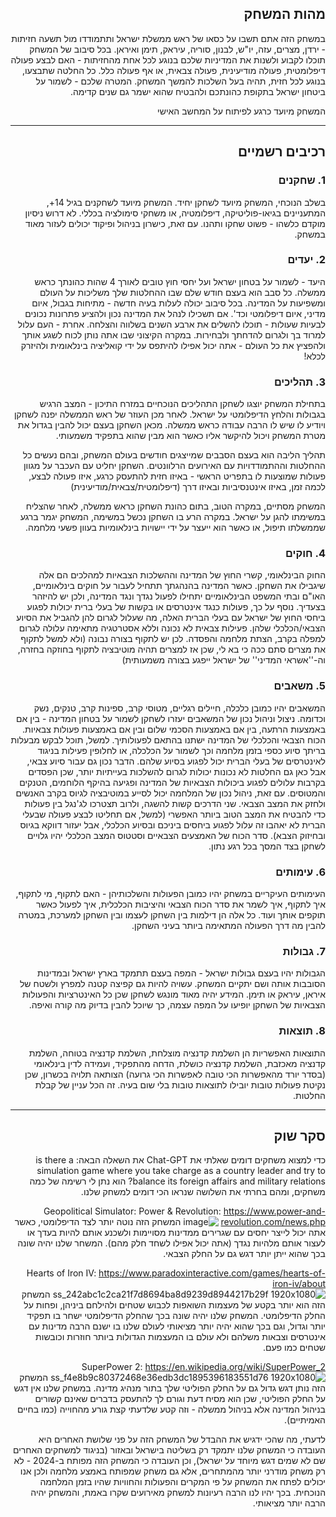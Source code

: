 <div dir='rtl' lang='he'>

## מהות המשחק
במשחק הזה אתם תשבו על כסאו של ראש ממשלת ישראל ותתמודדו מול תשעה חזיתות - ירדן, מצרים, עזה, יו"ש, לבנון, סוריה, עיראק, תימן ואיראן. בכל סיבוב של המשחק תוכלו לקבוע ולשנות את המדיניות שלכם בנוגע לכל אחת מהחזיתות - האם לבצע פעולה דיפלומטית, פעולה מודיעינית, פעולה צבאית, או אף פעולה כלל. כל החלטה שתבצעו, בנוגע לכל חזית, תהיה בעל השלכות להמשך המשחק. המטרה שלכם - לשמור על ביטחון ישראל בתקופת כהונתכם ולהבטיח שהוא ישמר גם שנים קדימה.

המשחק מיועד כרגע לפיתוח על המחשב האישי

---


## רכיבים רשמיים

### 1. שחקנים

בשלב הנוכחי, המשחק מיועד לשחקן יחיד.
המשחק מיועד לשחקנים בגיל 14+, המתעניינים בגיאו-פוליטיקה, דיפלומטיה, או משחקי סימולציה בכללי. 
לא דרוש ניסיון מוקדם כלשהו - פשוט שחקו ותהנו. עם זאת, כישרון בניהול ופיקוד יכולים לעזור מאוד במשחק.

### 2. יעדים

היעד - לשמור על בטחון ישראל ועל יחסי חוץ טובים לאורך 4 שהות כהונתך כראש ממשלה.
כל סבב הוא בעצם חודש שלם שבו ההחלטות שלך משליכות על העולם ומשפיעות על המדינה. בכל סיבוב יכולה לעלות בעיה חדשה - מתיחות בגבול, איום מדיני, איום דיפלומטי וכד'.
אם תשכילו לנהל את המדינה נכון ולהציע פתרונות נכונים לבעיות שעולות - תוכלו להשלים את ארבע השנים בשלווה והצלחה. אחרת - העם עלול למרוד בך ולגרום להדחתך ולבחירות.
במקרה הקיצוני שבו אתה נותן לכוח לשגע אותך ולהפציץ את כל העולם - אתה יכול אפילו להיתפס על ידי קואליציה בינלאומית ולהיזרק לכלא!


### 3. תהליכים

בתחילת המשחק יוצגו לשחקן התהליכים הנוכחיים במזרח התיכון - המצב הרגיש בגבולות והלחץ הדיפלומטי על ישראל. לאחר מכן העוזר של ראש הממשלה יפנה לשחקן ויודיע לו שיש לו הרבה עבודה כראש ממשלה. מכאן השחקן בעצם יכול להבין בגדול את מטרת המשחק ויכול להיקשר אליו כאשר הוא מבין שהוא בתפקיד משמעותי.

תהליך הליבה הוא בעצם הסבבים שמייצגים חודשים בעולם המשחק, ובהם נעשים כל ההחלטות וההתמודדויות עם האירועים הרלוונטים. השחקן יחליט עם העכבר על מגוון פעולות שמוצעות לו בתפריט הראשי - באיזו חזית להתעסק כרגע, איזו פעולה לבצע, לכמה זמן, באיזו אינטנסיביות ובאיזו דרך (דיפלומטית/צבאית/מודיעינית)

המשחק מסתיים, במקרה הטוב, בתום כהונת השחקן כראש ממשלה, לאחר שהצליח במשימתו להגן על ישראל.
במקרה הרע בו השחקן נכשל במשימה, המשחק יגמר ברגע שממשלתו תיפול, או כאשר הוא ייעצר על ידי יישויות בינלאומיות בעוון פשעי מלחמה.

### 4. חוקים

החוק הבינלאומי, קשרי החוץ של המדינה וההשלכות הצבאיות למהלכים הם אלה שיגבילו את השחקן.
כאשר המדינה בהנהגתך תתחיל לעבור על חוקים בינלאומיים, האו"ם ובתי המשפט הבינלאומיים יתחילו לפעול נגדך ונגד המדינה, ולכן יש להיזהר בצעדיך.
נוסף על כך, פעולות כנגד אינטרסים או בקשות של בעלי ברית יכולות לפגוע ביחסי החוץ של ישראל עם בעלי הברית האלה, מה שעלול לגרום להן להגביל את הסיוע הצבאי/הכלכלי שלהן.
פעילות צבאית לא נכונה וללא אסטרטגיה מתאימה עלולה לגרום למפלה בקרב, הצתת מלחמה והפסדה. לכן יש לתקוף בצורה נבונה (ולא למשל לתקוף את מצרים סתם ככה כי בא לי, שכן אז למצרים תהיה מוטיבציה לתקוף בחוזקה בחזרה, וה-''אשראי המדיני'' של ישראל ייפגע בצורה משמעותית)


### 5. משאבים

המשאבים יהיו כמובן כלכלה, חיילים רגליים, מטוסי קרב, ספינות קרב, טנקים, נשק וכדומה.
ניצול וניהול נכון של המשאבים יעזרו לשחקן לשמור על בטחון המדינה - בין אם באמצעות הרתעה, בין אם באמצעות הסכמי שלום ובין אם באמצעות פעולות צבאיות.
הכוח הצבאי והכלכלי של המדינה ישתנו בהתאם לפעולותיך. למשל, תוכל לבקש מבעלות בריתך סיוע כספי בזמן מלחמה וכך לשמור על הכלכלה, או לחלופין פעילות בניגוד לאינטרסים של בעלי הברית יכול לפגוע בסיוע שלהם.
הדבר נכון גם עבור סיוע צבאי, אבל כאן גם החלטות לא נכונות יכולות לגרום להשלכות בעייתיות יותר, שכן הפסדים בקרבות עלולים לפגוע ביכולות הצבאיות של המדינה ופגיעה בהיקף הלוחמים, הטנקים והמטוסים. עם זאת, ניהול נכון של המלחמה יכול לסייע במוטיבציה לגיוס בקרב האנשים ולחזק את המצב הצבאי.
שני הדרכים קשות להשגה, ולרוב תצטרכו לג'נגל בין פעולות כדי להבטיח את המצב הטוב ביותר האפשרי (למשל, אם תחליטו לבצע פעולה שבעלי הברית לא יאהבו זה עלול לפגוע ביחסים ביניכם ובסיוע הכלכלי, אבל יעזור דווקא בגיוס ובחיזוק הצבא).
סדר הכוח של האמצעים הצבאיים וסטטוס המצב הכלכלי יהיו גלויים לשחקן בצד המסך בכל רגע נתון.

### 6. עימותים
העימותים העיקריים במשחק יהיו כמובן הפעולות והשלכותיהן - האם לתקוף, מי לתקוף, איך לתקוף, איך לשמר את סדר הכוח הצבאי והיציבות הכלכלית, איך לפעול כאשר תוקפים אותך ועוד. כל אלה הן דילמות בין השחקן לעצמו ובין השחקן למערכת, במטרה להבין מה דרך הפעולה המתאימה ביותר בעיני השחקן.


### 7. גבולות
הגבולות יהיו בעצם גבולות ישראל - המפה בעצם תתמקד בארץ ישראל ובמדינות הסובבות אותה ושם יתקיים המשחק. עשויה להיות גם קפיצה קטנה למפרץ ולשטח של איראן, עיראק או תימן.
המידע יהיה מאוד מונגש לשחקן שכן כל האינטרציות והפעולות הצבאיות של השחקן יופיעו על המפה עצמה, כך שיוכל להבין בדיוק מה קורה ואיפה.

### 8. תוצאות
התוצאות האפשריות הן השלמת קדנציה מוצלחת, השלמת קדנציה בטוחה, השלמת קדנציה מאכזבת, השלמת קדנציה כושלת, הדחה מהתפקיד, ועמידה לדין בינלאומי (בסדר יורד מהאפשרות הכי טובה לאפשרות הכי גרועה)
הצותאה תלויה בכשרון, שכן נקיטת פעולות טובות יובילו לתוצאות טובות בלי שום בעיה. זה הכל עניין של קבלת החלטות.

---

## סקר שוק

כדי למצוא משחקים דומים שאלתי את Chat-GPT את השאלה הבאה:
is there a simulation game where you take charge as a country leader and try to balance its foreign affairs and military relations?
הוא נתן לי רשימה של כמה משחקים, ומהם בחרתי את השלושה שנראו הכי דומים למשחק שלנו.

Geopolitical Simulator: Power & Revolution:
https://www.power-and-revolution.com/news.php
![image](https://github.com/user-attachments/assets/2361de2e-f1be-4da6-ae01-4eeab9584480)
המשחק הזה נוטה יותר לצד הדיפלומטי, כאשר אתה יכול לייצר יחסים עם שגרירים ממדינות מסויימות ולשכנע אותם להיות בעדך או לעצור אותם מלהיות נגדך (אתה יכול אפילו לשחד חלק מהם). המשחר שלנו יהיה שונה בכך שהוא ייתן יותר דגש גם על החלק הצבאי.

Hearts of Iron IV:
https://www.paradoxinteractive.com/games/hearts-of-iron-iv/about
![ss_242abc1c2ca21f7d8694ba8d9239d8944217b29f 1920x1080](https://github.com/user-attachments/assets/4d5501d2-4555-4465-a79f-a7e00828dacb)
המשחק הזה הוא יותר בקטע של מעצמות השואפות לכבוש שטחים ולהילחם ביניהן, ופחות על החלק הדיפלומטי. המשחק שלנו יהיה שונה בכך שהחלק הדיפלומטי ישחר בו תפקיד יותר וגדול, וגם בכך שהוא יהיה יותר מציאותי לעולם שלנו בו ישנם הרבה מדינות עם אינטרסים וצבאות משלהם ולא עולם בו המעצמות הגדולות ביותר חוזרות וכובשות שטחים כמו פעם.

SuperPower 2:
https://en.wikipedia.org/wiki/SuperPower_2
![ss_f4e8b9c80372468e36edb3dc1895396183551d76 1920x1080](https://github.com/user-attachments/assets/90190c07-bee5-4a59-a359-1fc43bfbd1bf)
המשחק הזה נותן דגש גדול גם על החלק הפוליטי שלך בתור מנהיג מדינה. במשחק שלנו אין דגש על החלק הפוליטי, שכן הוא מסיח דעת וגורם לך להתעסק בדברים שאינם קשורים בניהול המדינה אלא בניהול ממשלה - וזה קטע שלדעתי קצת גורע מהחוייה (כמו בחיים האמיתיים).

לדעתי, מה שהכי ידגיש את ההבדל של המשחק הזה על פני שלושת האחרים היא העובדה כי המשחק שלנו יתמקד רק בשליטה בישראל ובאזור (בניגוד למשחקים האחרים שם לא שמים דגש מיוחד על ישראל), וכן העובדה כי המשחק הזה מפותח ב-2024 - לא רק משחק מודרני יותר מהמתחרים, אלא גם משחק שמפותח באמצע מלחמה ולכן אנו יכולים לפתח את המשחק על פי המקרים והפעולות והחוויות שהיו בזמן המלחמה הנוכחית. בכך יהיו לנו הרבה רעיונות למשחק מאירועים שקרו באמת, והמשחק יהיה הרבה יותר מציאותי.





</div>
